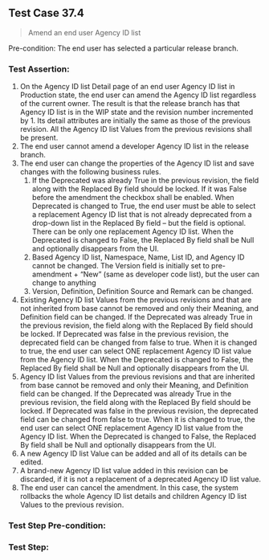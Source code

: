 ## Test Case 37.4

> Amend an end user Agency ID list

Pre-condition: The end user has selected a particular release branch.



### Test Assertion:

1. On the Agency ID list Detail page of an end user Agency ID list in Production state, the end user can amend the Agency ID list regardless of the current owner. The result is that the release branch has that Agency ID list is in the WIP state and the revision number incremented by 1.  Its detail attributes are initially the same as those of the previous revision. All the Agency ID list Values from the previous revisions shall be present.
2. The end user cannot amend a developer Agency ID list in the release branch.
3. The end user can change the properties of the Agency ID list and save changes with the following business rules.
	1. If the Deprecated was already True in the previous revision, the field along with the Replaced By field should be locked. If it was False before the amendment the checkbox shall be enabled. When Deprecated is changed to True, the end user must be able to select a replacement Agency ID list that is not already deprecated from a drop-down list in the Replaced By field – but the field is optional. There can be only one replacement Agency ID list. When the Deprecated is changed to False, the Replaced By field shall be Null and optionally disappears from the UI.
	2. Based Agency ID list,  Namespace, Name, List ID, and Agency ID cannot be changed. The Version field is initially set to pre-amendment + “New” (same as developer code list), but the user can change to anything
	3. Version, Definition, Definition Source and Remark can be changed.
4. Existing Agency ID list Values from the previous revisions and that are not inherited from base cannot be removed and only their Meaning, and Definition field can be changed. If the Deprecated was already True in the previous revision, the field along with the Replaced By field should be locked. If Deprecated was false in the previous revision, the deprecated field can be changed from false to true. When it is changed to true, the end user can select ONE replacement Agency ID list value from the Agency ID list. When the Deprecated is changed to False, the Replaced By field shall be Null and optionally disappears from the UI.
5. Agency ID list Values from the previous revisions and that are inherited from base cannot be removed and only their Meaning, and Definition field can be changed. If the Deprecated was already True in the previous revision, the field along with the Replaced By field should be locked. If Deprecated was false in the previous revision, the deprecated field can be changed from false to true. When it is changed to true, the end user can select ONE replacement Agency ID list value from the Agency ID list. When the Deprecated is changed to False, the Replaced By field shall be Null and optionally disappears from the UI.
6. A new Agency ID list Value can be added and all of its details can be edited.
7. A brand-new Agency ID list value added in this revision can be discarded, if it is not a replacement of a deprecated Agency ID list value.
8. The end user can cancel the amendment. In this case, the system rollbacks the whole Agency ID list details and children Agency ID list Values to the previous revision.

### Test Step Pre-condition:



### Test Step: